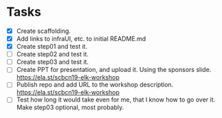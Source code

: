 # Tasks

- [x] Create scaffolding.
- [x] Add links to infraUI, etc. to initial README.md
- [x] Create step01 and test it.
- [ ] Create step02 and test it.
- [ ] Create step03 and test it.
- [ ] Create PPT for presentation, and upload it. Using the sponsors slide. https://ela.st/scbcn19-elk-workshop
- [ ] Publish repo and add URL to the workshop description. https://ela.st/scbcn19-elk-workshop
- [ ] Test how long it would take even for me, that I know how to go over it. Make step03 optional, most probably.
